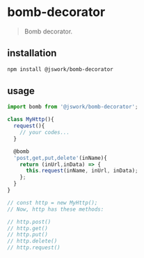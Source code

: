 # bomb-decorator
> Bomb decorator.

## installation
```bash
npm install @jswork/bomb-decorator
```

## usage
```js
import bomb from '@jswork/bomb-decorator';

class MyHttp(){
  request(){
    // your codes...
  }

  @bomb
  'post,get,put,delete'(inName){
    return (inUrl,inData) => {
      this.request(inName, inUrl, inData);
    };
  }
}

// const http = new MyHttp();
// Now, http has these methods:

// http.post()
// http.get()
// http.put()
// http.delete()
// http.request()
```
